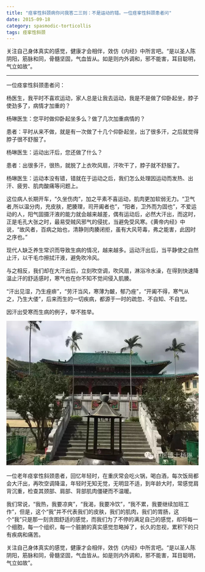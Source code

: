 ```yaml
---
title: "痉挛性斜颈病你问我答二三则：不是运动的错。一位痉挛性斜颈患者问"
date: 2015-09-18
category: spasmodic-torticollis
tags: 痉挛性斜颈
---
```


关注自己身体真实的感觉，健康才会相伴，效仿《内经》中所言吧。“是以圣人陈阴阳，筋脉和同，骨髓坚固，气血皆从。如是则内外调和，邪不能害，耳目聪明，气立如故”。

***

一位痉挛性斜颈患者问：

杨医生，我平时不喜欢运动，家人总是让我去运动，我是不是做了仰卧起坐，脖子使劲多了，病情才加重的？

杨琳医生：您平时做仰卧起坐多么？做了几次加重病情的？

患者：平时从来不做，就是有一次做了十几个仰卧起坐，出了很多汗，之后就觉得脖子很不舒服了。

杨琳医生：运动出汗后，您还做了什么？

患者：出很多汗，很热，就脱了上衣吹风扇，汗吹干了，脖子就不舒服了。

杨琳医生：运动本没有错，错就在于运动之后，我们怎么处理因运动而发热、出汗、疲劳、肌肉酸痛等问题上。

这位病人长期开车，“久坐伤肉”，加之平素不喜运动，肌肉更加软弱无力。“卫气者,所以温分肉，充皮肤，肥腠理，司开阖者也”，“阳者，卫外而为固也”，不爱运动的人，阳气固摄汗液的能力就会越来越差，偶有运动后，必然大汗出，而这时，正是毛孔大张之时，最易受贼风邪气的侵扰，当避免受风寒。《黄帝内经》中说，“故风者，百病之始也，清静则肉腠闭拒，虽有大风苛毒，弗之能害，此因时之序也。”

现代人缺乏养生常识而导致生病的情况，越来越多。运动汗出后，当平静使之自然止汗，以干毛巾擦拭汗液，避免吹冷风。

与之相反，我们却在大汗出后，立刻吹空调，吹风扇，淋浴冷水澡，在得到快速降温止汗的舒适感时，寒气也在你不知不觉间侵入肌腠。

“汗出见湿，乃生痤痱”，“劳汗当风，寒薄为皶，郁乃痤”，“开阖不得，寒气从之，乃生大偻”，后来而生的一切疾病，都源于一时的疏忽、不自知、不自觉。

因汗出受寒而生病的例子，举不胜举。

![](/media/2015/09/18-01.jpg)

一位老年痉挛性斜颈患者，回忆年轻时，在重庆常会吃火锅，喝白酒，每次饭局都会大汗出，再吹空调降温，年轻时无知无觉，无明显不适，到年龄大时，常感觉肩背沉重，检查其颈部、肩部、背部肌肉僵硬而不温暖。

我们常说，“我热，我要凉爽”，“我渴，我要冷饮”，“我不累，我要继续加班工作”，但是，这个“我”并不代表我们的皮肤，我们的肌肉，我们的胃肠，这个“我”只是那一刻贪图舒适的感觉，而我们为了不停的满足自己的感觉，却将每一个细胞，每一个组织，每一个脏腑的真实感觉忽略掉了，长久的忽视，累积下的只有疾病和痛苦。

关注自己身体真实的感觉，健康才会相伴，效仿《内经》中所言吧。“是以圣人陈阴阳，筋脉和同，骨髓坚固，气血皆从。如是则内外调和，邪不能害，耳目聪明，气立如故”。